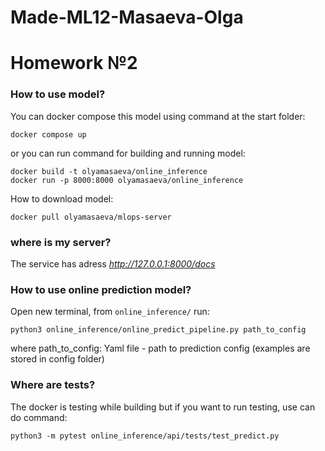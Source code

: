 # Made-ML12-Masaeva-Olga
# Homework №2
### How to use model?
You can docker compose this model using command at the start folder:
```
docker compose up
```
or you can run command for building and running model:

```
docker build -t olyamasaeva/online_inference 
docker run -p 8000:8000 olyamasaeva/online_inference
```

How to download model:
```
docker pull olyamasaeva/mlops-server
```

### where is my server?

The service has adress _http://127.0.0.1:8000/docs_

### How to use online prediction model?
Open new terminal, from `online_inference/` run:
```
python3 online_inference/online_predict_pipeline.py path_to_config
```
where path_to_config: Yaml file - path to prediction config (examples are stored in config folder)

### Where are tests?
The docker is testing while building but if you want to run testing, use can do command:
```
python3 -m pytest online_inference/api/tests/test_predict.py
```
